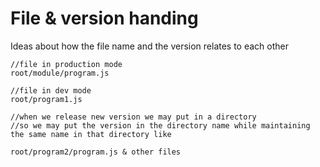 # File & version handing

Ideas about how the file name and the version relates to each other

    //file in production mode 
    root/module/program.js

    //file in dev mode
    root/program1.js

    //when we release new version we may put in a directory
    //so we may put the version in the directory name while maintaining the same name in that directory like
    
    root/program2/program.js & other files
